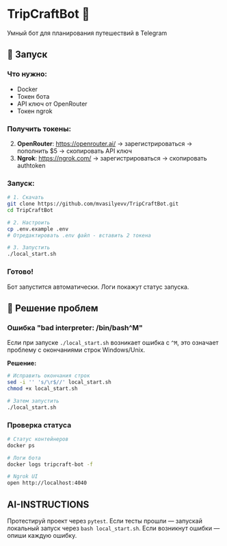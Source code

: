 # TripCraftBot 🤖

Умный бот для планирования путешествий в Telegram

## 🚀 Запуск

### Что нужно:
- Docker
- Токен бота
- API ключ от OpenRouter
- Токен ngrok

### Получить токены:
2. **OpenRouter**: https://openrouter.ai/ → зарегистрироваться → пополнить $5 → скопировать API ключ
3. **Ngrok**: https://ngrok.com/ → зарегистрироваться → скопировать authtoken

### Запуск:

```bash
# 1. Скачать
git clone https://github.com/mvasilyevv/TripCraftBot.git
cd TripCraftBot

# 2. Настроить
cp .env.example .env
# Отредактировать .env файл - вставить 2 токена

# 3. Запустить
./local_start.sh
```

### Готово!
Бот запустится автоматически. Логи покажут статус запуска.

## 🔧 Решение проблем

### Ошибка "bad interpreter: /bin/bash^M"

Если при запуске `./local_start.sh` возникает ошибка с `^M`, это означает проблему с окончаниями строк Windows/Unix.

**Решение:**

```bash
# Исправить окончания строк
sed -i '' 's/\r$//' local_start.sh
chmod +x local_start.sh

# Затем запустить
./local_start.sh
```

### Проверка статуса

```bash
# Статус контейнеров
docker ps

# Логи бота
docker logs tripcraft-bot -f

# Ngrok UI
open http://localhost:4040
```


## AI-INSTRUCTIONS
Протестируй проект через `pytest`. Если тесты прошли — запускай локальный запуск через `bash local_start.sh`. Если возникнут ошибки — опиши каждую ошибку.
